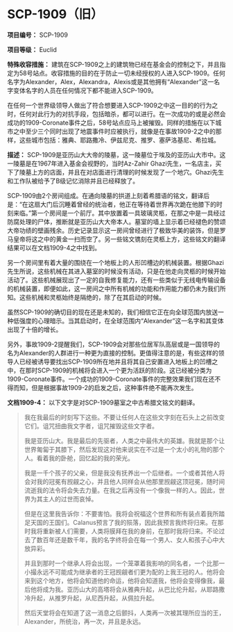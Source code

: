 # SCP-1909（旧）
                        

**项目编号：** SCP-1909

**项目等级：** Euclid

**特殊收容措施：** 建筑在SCP-1909之上的建筑物已经在基金会的控制之下，并且指定为58号站点。收容措施的目的在于防止一切未经授权的人进入SCP-1909。任何名字为Alexander，Alex，Alexandra，Alexis或是其他拥有“Alexander”这一名字变体名字的人员在任何情况下都不能进入SCP-1909。

在任何一个世界级领导人做出了符合想要进入SCP-1909之中这一目的的行为之时，任何对此行为的对抗手段，包括暗杀，都可以进行。在一次成功的或是必然会成功的1909-Coronate事件之后，58号站点应马上被摧毁。同样的措施在以下城市之中至少三个同时出现了地震事件时应被执行，就像是在事故1909-2之中的那样，这些城市包括：雅典、耶路撒冷、伊兹尼克、推罗、塞萨洛基尼、希拉城。

**描述：** SCP-1909是亚历山大大帝的陵墓，这一陵墓位于埃及的亚历山大市中。这一陵墓是在1967年进入基金会视野的，当时Az-Zahir Ghazi先生，一名店主，买下了陵墓上方的店面，并且在对店面进行清理的时候发现了一个地穴。Ghazi先生和工作队被给予了B级记忆消除并且已经释放了。

SCP-1909由2个房间组成。在通向陵墓的拱道上刻着希腊语的铭文，翻译后是：“在这扇大门后沉睡着曾经的统治者，他正在等待着世界再次跪在他膝下的时刻来临。”第一个房间是一个前厅。其中放置着一具玻璃灵柩，在那之中是一具经过防腐处理的尸体，推断就是亚历山大大帝本人。墓室的墙上显示着已经褪色的赞颂大帝功绩的壁画残余。历史记录显示这一房间曾经进行了极致华美的装饰，但是罗马皇帝将这之中的黄金一扫而空了。另一些铭文镌刻在灵柩上方，这些铭文的翻译结果可以在文档1909-4之中找到。

另一个房间里有着大量的围绕在一个地板上的人形凹槽边的机械装置。根据Ghazi先生所说，这些机械在其进入墓室的时候没有活动，只是在他走向灵柩的时候开始活动了。这些机械展现出了一定的自我修复能力，还有一些类似于无线电传输设备的机械装置，即便如此，这一房间之中所有机械的功能和作用能力都仍未为我们所知。这些机械和灵柩始终是隔绝的，除了在其启动的时候。

虽然SCP-1909的确切目的现在还是未知的，我们相信它正在向全球范围内放送一种低强度的心理暗示。当其启动时，在全球范围内“Alexander”这一名字和其变体出现了十倍的增长。

另外，事故1909-2提醒我们，SCP-1909会对那些位居军队高层或是一国领导的名为Alexander的人群进行一种更为直接的控制。更值得注意的是，有些这样的领导人已经被诱导要找出SCP-1909所在地并且将其自己安置进入地板上的凹槽之中，在那时SCP-1909的机械将会进入一个更为活跃的阶段。这已经被分类为1909-Coronate事件。一个成功的1909-Coronate事件的完整效果我们现在还不得而知，但是根据事故1909-2的启发之后，这种事件绝不能再次发生。

**文档1909-4：** 以下文字是对SCP-1909墓室之中古希腊文铭文的翻译。


> 我在我最后的时刻写下这些。不要让任何人在这些文字刻在石头上之前改变它们。诅咒扭曲我文字者，诅咒摧毁这些文字者。
> 
> 我是亚历山大。我是最后的先驱者，人类之中最伟大的英雄。我就是那个让世界匍匐于其膝下，然后发现这对他来说实在不过是一个太小的礼物的那个人。看着我的卧舱，回忆起的我的荣光。
> 
> 我是一千个孩子的父亲，但是我没有抚养出一个后继者。一个或者其他人将会对我的冠冕有觊觎之心，并且他人同样会从他那里觊觎这顶冠冕，随时间流逝我的法令将会失去力量。在我之后再没有一个像我一样的人。因此，世界为其主人的过世而哀悼。
> 
> 但是在这里我告诉你：不要害怕。我将会祝福这个世界和所有装点着我所踏足天国的王国们。Calanus预言了我的殒落，因此我预言我终将归来。在那时我将重新被人们需要，人类将膜拜在我的身前，在那时我将归来。不论过去了数百年还是数千年，我的名字终将会在每一个男人、女人和孩子心中大放异彩。
> 
> 并且到那时一个继承人将会出现，一个笼罩着我影响的同名者，一个比那一小撮永远不可能成为继承者的王冠觊觎者们更为配的上我王冠的人。他将会来到这个地方，他将会知道他的命运，他将会知道我，他将会变得像我，最后他将成为我。亚历山大的高塔将会从雅典升起，从巴比伦升起，从耶路撒冷升起，从推罗升起，从尼西升起，从佩拉升起。
> 
> 然后天堂将会在知道了这一消息之后颤抖，人类再一次被其理所应当的王，Alexander，所统治，再一次，并且是永远。
> 


                    